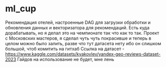 # ml_cup
Рекомендация отелей, настроенные DAG для загрузки обработки и обновления данных и векторизатора для рекомендаций.
Есть куда дорабатывать, но я делал это на чемпионате так что как то так.
Проект с Московских мастеров, я сделал чуть чуть покрасивше и теперь в целом можно было залить, разве что тут датасета нету ибо он слишком большой, чтоб комитить на гитхаб
Ссылка на датасет - https://www.kaggle.com/datasets/kyakovlev/yandex-geo-reviews-dataset-2023
Гайдов на использование не будет, мне лень
